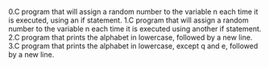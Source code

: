 0.C program that will assign a random number to the variable n each time it is executed, using an if statement.
1.C program that will assign a random number to the variable n each time it is executed using another if statement.
2.C program that prints the alphabet in lowercase, followed by a new line.
3.C program that prints the alphabet in lowercase, except q and e, followed by a new line.
